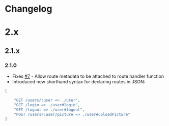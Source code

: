 Changelog
=========

# 2.x

## 2.1.x

### 2.1.0

- Fixes [#7](https://github.com/patrick-steele-idem/meta-router/issues/7) - Allow route metadata to be attached to route handler function
- Introduced new shorthand syntax for declaring routes in JSON:

```json
[

    "GET /users/:user => ./user",
    "GET /login => ./user#login",
    "GET /logout => ./user#logout",
    "POST /users/:user/picture => ./user#uploadPicture"
]
```
